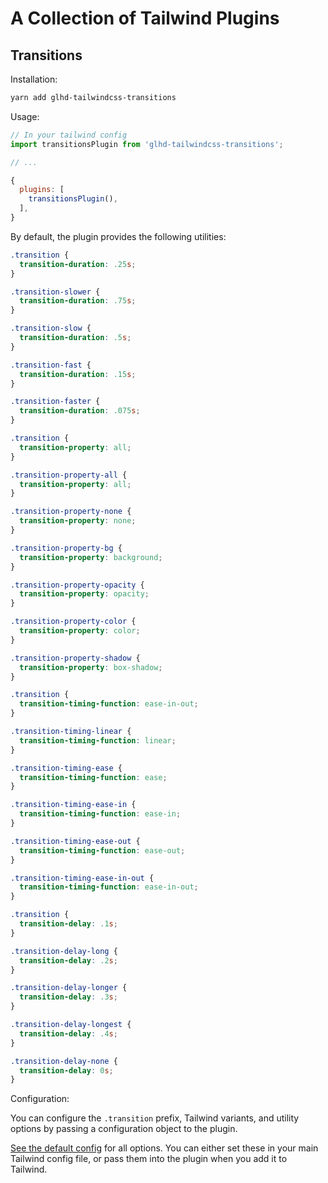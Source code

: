 # A Collection of Tailwind Plugins

## Transitions

Installation:

```bash
yarn add glhd-tailwindcss-transitions
```

Usage:

```js
// In your tailwind config
import transitionsPlugin from 'glhd-tailwindcss-transitions';

// ...

{
  plugins: [
    transitionsPlugin(),
  ],
}
```

By default, the plugin provides the following utilities:

```css
.transition {
  transition-duration: .25s;
}

.transition-slower {
  transition-duration: .75s;
}

.transition-slow {
  transition-duration: .5s;
}

.transition-fast {
  transition-duration: .15s;
}

.transition-faster {
  transition-duration: .075s;
}

.transition {
  transition-property: all;
}

.transition-property-all {
  transition-property: all;
}

.transition-property-none {
  transition-property: none;
}

.transition-property-bg {
  transition-property: background;
}

.transition-property-opacity {
  transition-property: opacity;
}

.transition-property-color {
  transition-property: color;
}

.transition-property-shadow {
  transition-property: box-shadow;
}

.transition {
  transition-timing-function: ease-in-out;
}

.transition-timing-linear {
  transition-timing-function: linear;
}

.transition-timing-ease {
  transition-timing-function: ease;
}

.transition-timing-ease-in {
  transition-timing-function: ease-in;
}

.transition-timing-ease-out {
  transition-timing-function: ease-out;
}

.transition-timing-ease-in-out {
  transition-timing-function: ease-in-out;
}

.transition {
  transition-delay: .1s;
}

.transition-delay-long {
  transition-delay: .2s;
}

.transition-delay-longer {
  transition-delay: .3s;
}

.transition-delay-longest {
  transition-delay: .4s;
}

.transition-delay-none {
  transition-delay: 0s;
}
```

Configuration:

You can configure the `.transition` prefix, Tailwind variants, and utility options by passing a configuration object to the plugin.

[See the default config](https://github.com/glhd/tailwindcss-plugins/blob/master/packages/glhd-tailwindcss-transitions/src/defaultConfig.js) for
all options. You can either set these in your main Tailwind config file, or pass them into the plugin when you add it to Tailwind.


